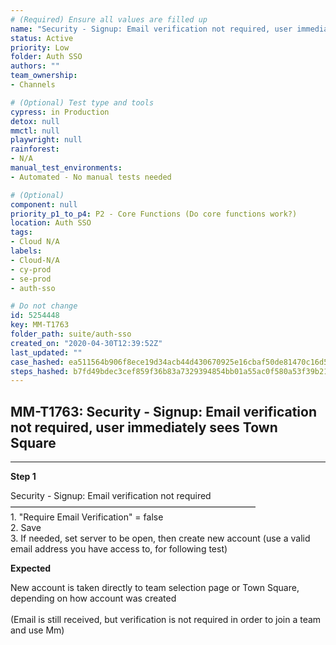 ```yaml
---
# (Required) Ensure all values are filled up
name: "Security - Signup: Email verification not required, user immediately sees Town Square"
status: Active
priority: Low
folder: Auth SSO
authors: ""
team_ownership: 
- Channels

# (Optional) Test type and tools
cypress: in Production
detox: null
mmctl: null
playwright: null
rainforest: 
- N/A
manual_test_environments: 
- Automated - No manual tests needed

# (Optional)
component: null
priority_p1_to_p4: P2 - Core Functions (Do core functions work?)
location: Auth SSO
tags: 
- Cloud N/A
labels: 
- Cloud-N/A
- cy-prod
- se-prod
- auth-sso

# Do not change
id: 5254448
key: MM-T1763
folder_path: suite/auth-sso
created_on: "2020-04-30T12:39:52Z"
last_updated: ""
case_hashed: ea511564b906f8ece19d34acb44d430670925e16cbaf50de81470c16d59f55d2e4bc355a8869951557314c3f5f621893
steps_hashed: b7fd49bdec3cef859f36b83a7329394854bb01a55ac0f580a53f39b2119bf97cbb099111721d8c33640c995bf5b5cdf9
---
```


## MM-T1763: Security - Signup: Email verification not required, user immediately sees Town Square

---

**Step 1**

Security - Signup: Email verification not required\
————————————————————————————\
1\. "Require Email Verification" = false\
2\. Save\
3\. If needed, set server to be open, then create new account (use a valid email address you have access to, for following test)

**Expected**

New account is taken directly to team selection page or Town Square, depending on how account was created\
\
(Email is still received, but verification is not required in order to join a team and use Mm)
